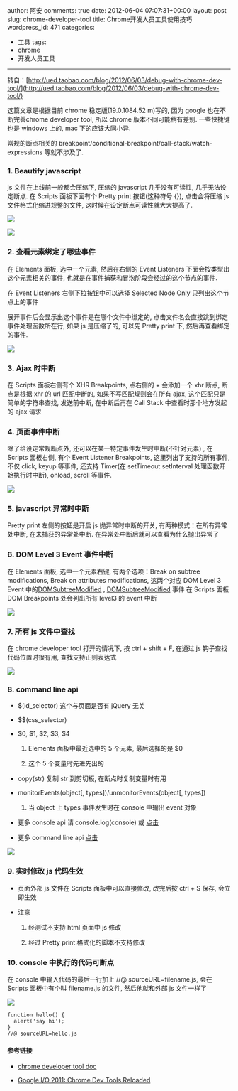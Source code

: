 author: 阿安
comments: true
date: 2012-06-04 07:07:31+00:00
layout: post
slug: chrome-developer-tool
title: Chrome开发人员工具使用技巧
wordpress_id: 471
categories:
- 工具
tags:
- chrome
- 开发人员工具
---

转自：[http://ued.taobao.com/blog/2012/06/03/debug-with-chrome-dev-tool/](http://ued.taobao.com/blog/2012/06/03/debug-with-chrome-dev-tool/)

这篇文章是根据目前 chrome 稳定版(19.0.1084.52 m)写的, 因为 google 也在不断完善chrome developer tool, 所以 chrome 版本不同可能稍有差别. 一些快捷键也是 windows 上的, mac 下的应该大同小异.

常规的断点相关的 breakpoint/conditional-breakpoint/call-stack/watch-expressions 等就不涉及了.


### **1. Beautify javascript**


js 文件在上线前一般都会压缩下, 压缩的 javascript 几乎没有可读性, 几乎无法设定断点. 在 Scripts 面板下面有个 Pretty print 按钮(这种符号 {}), 点击会将压缩 js 文件格式化缩进规整的文件, 这时候在设定断点可读性就大大提高了.

[![](http://ued.taobao.com/blog/wp-content/uploads/2012/06/script-pretty-before.jpg)](http://ued.taobao.com/blog/wp-content/uploads/2012/06/script-pretty-before.jpg)

[![](http://ued.taobao.com/blog/wp-content/uploads/2012/06/script-pretty-after.jpg)<!-- more -->](http://ued.taobao.com/blog/wp-content/uploads/2012/06/script-pretty-after.jpg)


### **2. 查看元素绑定了哪些事件**


在 Elements 面板, 选中一个元素, 然后在右侧的 Event Listeners 下面会按类型出这个元素相关的事件, 也就是在事件捕获和冒泡阶段会经过的这个节点的事件.

在 Event Listeners 右侧下拉按钮中可以选择 Selected Node Only 只列出这个节点上的事件

展开事件后会显示出这个事件是在哪个文件中绑定的, 点击文件名会直接跳到绑定事件处理函数所在行, 如果 js 是压缩了的, 可以先 Pretty print 下, 然后再查看绑定的事件.

[![](http://ued.taobao.com/blog/wp-content/uploads/2012/06/element-events.jpg)](http://ued.taobao.com/blog/wp-content/uploads/2012/06/element-events.jpg)


### **3. Ajax 时中断**


在 Scripts 面板右侧有个 XHR Breakpoints, 点右侧的 + 会添加一个 xhr 断点, 断点是根据 xhr 的 url 匹配中断的, 如果不写匹配规则会在所有 ajax, 这个匹配只是简单的字符串查找, 发送前中断, 在中断后再在 Call Stack 中查看时那个地方发起的 ajax 请求


### **4. 页面事件中断**


除了给设定常规断点外, 还可以在某一特定事件发生时中断(不针对元素) , 在 Scripts 面板右侧, 有个 Event Listener Breakpoints, 这里列出了支持的所有事件, 不仅 click, keyup 等事件, 还支持 Timer(在 setTimeout setInterval 处理函数开始执行时中断), onload, scroll 等事件.

[![](http://ued.taobao.com/blog/wp-content/uploads/2012/06/breakpoints.jpg)](http://ued.taobao.com/blog/wp-content/uploads/2012/06/breakpoints.jpg)


### **5. javascript 异常时中断**


Pretty print 左侧的按钮是开启 js 抛异常时中断的开关, 有两种模式：在所有异常处中断, 在未捕获的异常处中断. 在异常处中断后就可以查看为什么抛出异常了


### **6. DOM Level 3 Event 事件中断**


在 Elements 面板, 选中一个元素右键, 有两个选项：Break on subtree modifications, Break on attributes modifications, 这两个对应 DOM Level 3 Event 中的[DOMSubtreeModified](http://www.w3.org/TR/DOM-Level-3-Events/#event-type-DOMSubtreeModified) , [DOMSubtreeModified](http://www.w3.org/TR/DOM-Level-3-Events/#event-type-DOMAttrModified) 事件 在 Scripts 面板 DOM Breakpoints 处会列出所有 level3 的 event 中断

[![](http://ued.taobao.com/blog/wp-content/uploads/2012/06/dom-event-level3.jpg)](http://ued.taobao.com/blog/wp-content/uploads/2012/06/dom-event-level3.jpg)


### **7. 所有 js 文件中查找**


在 chrome developer tool 打开的情况下, 按 ctrl + shift + F, 在通过 js 钩子查找代码位置时很有用, 查找支持正则表达式

[![](http://ued.taobao.com/blog/wp-content/uploads/2012/06/multifile-find.jpg)](http://ued.taobao.com/blog/wp-content/uploads/2012/06/multifile-find.jpg)


### **8. command line api**





	
  * $(id_selector) 这个与页面是否有 jQuery 无关

	
  * $$(css_selector)

	
  * $0, $1, $2, $3, $4

	
    1. Elements 面板中最近选中的 5 个元素, 最后选择的是 $0

	
    2. 这个 5 个变量时先进先出的




	
  * copy(str) 复制 str 到剪切板, 在断点时复制变量时有用

	
  * monitorEvents(object[, types])/unmonitorEvents(object[, types])

	
    1. 当 object 上 types 事件发生时在 console 中输出 event 对象




	
  * 更多 console api 请 console.log(console) 或 [点击](http://getfirebug.com/wiki/index.php/Console_API#console.trace.28.29)

	
  * 更多 command line api [点击](http://getfirebug.com/wiki/index.php/Command_Line_API)


[![](http://ued.taobao.com/blog/wp-content/uploads/2012/06/monitorEvents.jpg)](http://ued.taobao.com/blog/wp-content/uploads/2012/06/monitorEvents.jpg)


### **9. 实时修改 js 代码生效**





	
  * 页面外部 js 文件在 Scripts 面板中可以直接修改, 改完后按 ctrl + S 保存, 会立即生效

	
  * 注意

	
    1. 经测试不支持 html 页面中 js 修改

	
    2. 经过 Pretty print 格式化的脚本不支持修改







### **10. console 中执行的代码可断点**


在 console 中输入代码的最后一行加上 //@ sourceURL=filename.js, 会在 Scripts 面板中有个叫 filename.js 的文件, 然后他就和外部 js 文件一样了

[![](http://ued.taobao.com/blog/wp-content/uploads/2012/06/eval.jpg)](http://ued.taobao.com/blog/wp-content/uploads/2012/06/eval.jpg)

    
    function hello() {
      alert('say hi');
    }
    //@ sourceURL=hello.js




#### 




#### 参考链接





	
  * [chrome developer tool doc](https://developers.google.com/chrome-developer-tools/docs/overview)

	
  * [Google I/O 2011: Chrome Dev Tools Reloaded](http://www.youtube.com/watch?v=N8SS-rUEZPg)


